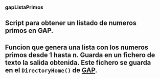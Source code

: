 ### gapListaPrimos
Script para obtener un listado de numeros primos en GAP.
---
Funcion que genera una lista con los 
numeros primos desde 1 hasta n.
Guarda en un fichero de texto
la salida obtenida.
Este fichero se guarda en el 
``DirectoryHome()`` de [GAP](https://www.gap-system.org/).
---
